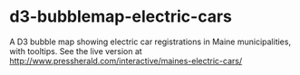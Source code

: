 # d3-bubblemap-electric-cars
A D3 bubble map showing electric car registrations in Maine municipalities, with tooltips.
See the live version at http://www.pressherald.com/interactive/maines-electric-cars/
